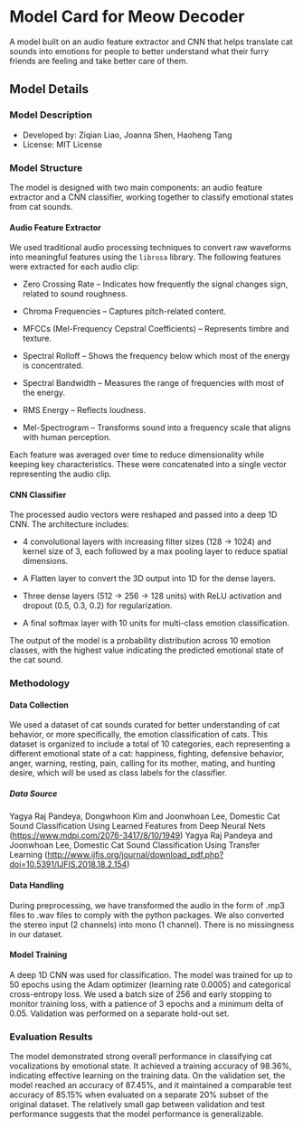 #  Model Card for Meow Decoder
A model built on an audio feature extractor and CNN that helps translate cat sounds into emotions for people to better understand what their furry friends are feeling and take better care of them.

## Model Details 
### Model Description
- Developed by: Ziqian Liao, Joanna Shen, Haoheng Tang
- License: MIT License

### Model Structure
The model is designed with two main components: an audio feature extractor and a CNN classifier, working together to classify emotional states from cat sounds.

#### Audio Feature Extractor
We used traditional audio processing techniques to convert raw waveforms into meaningful features using the `librosa` library. The following features were extracted for each audio clip:
- Zero Crossing Rate – Indicates how frequently the signal changes sign, related to sound roughness.

- Chroma Frequencies – Captures pitch-related content.

- MFCCs (Mel-Frequency Cepstral Coefficients) – Represents timbre and texture.

- Spectral Rolloff – Shows the frequency below which most of the energy is concentrated.

- Spectral Bandwidth – Measures the range of frequencies with most of the energy.

- RMS Energy – Reflects loudness.

- Mel-Spectrogram – Transforms sound into a frequency scale that aligns with human perception.

Each feature was averaged over time to reduce dimensionality while keeping key characteristics. These were concatenated into a single vector representing the audio clip.

#### CNN Classifier
The processed audio vectors were reshaped and passed into a deep 1D CNN. The architecture includes:

- 4 convolutional layers with increasing filter sizes (128 → 1024) and kernel size of 3, each followed by a max pooling layer to reduce spatial dimensions.

- A Flatten layer to convert the 3D output into 1D for the dense layers.

- Three dense layers (512 → 256 → 128 units) with ReLU activation and dropout (0.5, 0.3, 0.2) for regularization.

- A final softmax layer with 10 units for multi-class emotion classification.

The output of the model is a probability distribution across 10 emotion classes, with the highest value indicating the predicted emotional state of the cat sound.

### Methodology
#### Data Collection 
We used a dataset of cat sounds curated for better understanding of cat behavior, or more specifically, the emotion classification of cats. This dataset is organized to include a total of 10 categories, each representing a different emotional state of a cat: happiness, fighting, defensive behavior, anger, warning, resting, pain, calling for its mother, mating, and hunting desire, which will be used as class labels for the classifier.

##### Data Source
Yagya Raj Pandeya, Dongwhoon Kim and Joonwhoan Lee, Domestic Cat Sound Classification Using Learned Features from Deep Neural Nets (https://www.mdpi.com/2076-3417/8/10/1949)
Yagya Raj Pandeya and Joonwhoan Lee, Domestic Cat Sound Classification Using Transfer Learning (http://www.ijfis.org/journal/download_pdf.php?doi=10.5391/IJFIS.2018.18.2.154)

#### Data Handling
During preprocessing, we have transformed the audio in the form of .mp3 files to .wav files to comply with the python packages. We also converted the stereo input (2 channels) into mono (1 channel). There is no missingness in our dataset.

#### Model Training
A deep 1D CNN was used for classification. The model was trained for up to 50 epochs using the Adam optimizer (learning rate 0.0005) and categorical cross-entropy loss. We used a batch size of 256 and early stopping to monitor training loss, with a patience of 3 epochs and a minimum delta of 0.05. Validation was performed on a separate hold-out set.

### Evaluation Results
The model demonstrated strong overall performance in classifying cat vocalizations by emotional state. It achieved a training accuracy of 98.36%, indicating effective learning on the training data. On the validation set, the model reached an accuracy of 87.45%, and it maintained a comparable test accuracy of 85.15% when evaluated on a separate 20% subset of the original dataset. The relatively small gap between validation and test performance suggests that the model performance is generalizable. 




